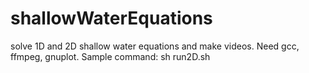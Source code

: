 # shallowWaterEquations
solve 1D and 2D shallow water equations and make videos. Need gcc, ffmpeg, gnuplot. Sample command: sh run2D.sh 
